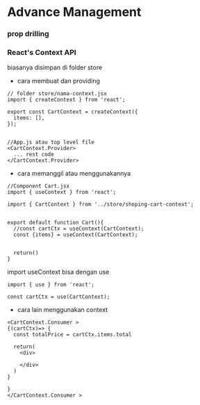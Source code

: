 # Advance Management

### prop drilling

### React's Context API

biasanya disimpan di folder store

- cara membuat dan providing

```
// folder store/nama-context.jsx
import { createContext } from 'react';

export const CartContext = createContext({
  items: [],
});


//App.js atau top level file
<CartContext.Provider>
  ... rest code
</CartContext.Provider>
```

- cara memanggil atau menggunakannya

```
//Component Cart.jsx
import { useContext } from 'react';

import { CartContext } from '../store/shoping-cart-context';


export default function Cart(){
  //const cartCtx = useContext(CartContext);
  const {items} = useContext(CartContext);


  return()
}
```

import useContext bisa dengan use

```
import { use } from 'react';

const cartCtx = use(CartContext);

```

- cara lain menggunakan context

```
<CartContext.Consumer >
{(cartCtx)=> {
  const totalPrice = cartCtx.items.total

  return(
    <div>

    </div>
  )
}

}
</CartContext.Consumer >

```
